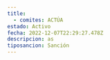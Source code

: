 ```yaml
---
title:
  - comites: ACTÚA
estado: Activo
fecha: 2022-12-07T22:29:27.478Z
descripcion: as
tiposancion: Sanción
---
```

